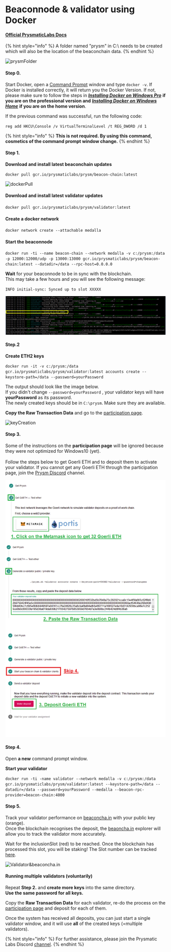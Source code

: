 # Beaconnode & validator using Docker

#### &#x20;[Official **PrysmaticLabs Docs**](https://docs.prylabs.network/docs/getting-started/)

{% hint style="info" %}
A folder named "prysm" in C:\ needs to be created which will also be the location of the beaconchain data.
{% endhint %}

![prysmFolder](https://user-images.githubusercontent.com/26490734/80280580-2e530380-8705-11ea-9574-49b345376844.png)

#### **Step 0.**

Start Docker, open a [Command Prompt](https://www.wikihow.com/Open-the-Command-Prompt-in-Windows) window and type `docker -v`. If Docker is installed correctly, it will return you the Docker Version. If not, please make sure to follow the steps in [_**Installing Docker on Windows Pro**_](https://kb.beaconcha.in/tutorial-eth2-multiclient/docker-beaconnode-and-validator/installingdocker) **if you are on the professional version and** [_**Installing Docker on Windows Home**_](https://kb.beaconcha.in/tutorial-eth2-multiclient/docker-beaconnode-and-validator/installdocker) **if you are on the home version**.

If the previous command was successful, run the following code:

`reg add HKCU\Console /v VirtualTerminalLevel /t REG_DWORD /d 1`

{% hint style="info" %}
&#x20;**This is not required. By using this command, cosmetics of the command prompt window change.**
{% endhint %}

#### **Step 1.**

**Download and install latest beaconchain updates**

`docker pull gcr.io/prysmaticlabs/prysm/beacon-chain:latest`

![dockerPull](https://user-images.githubusercontent.com/26490734/79550092-2efdf100-8098-11ea-948f-84cc150a2251.png)

#### **Download and install latest validator updates**

`docker pull gcr.io/prysmaticlabs/prysm/validator:latest`

#### **Create a docker network**&#x20;

`docker network create --attachable medalla`

#### **Start the beaconnode**

`docker run -ti --name beacon-chain --network medalla -v c:/prysm:/data -p 12000:12000/udp -p 13000:13000 gcr.io/prysmaticlabs/prysm/beacon-chain:latest --datadir=/data --rpc-host=0.0.0.0`

**Wait** for your beaconnode to be in sync with the blockchain. \
This may take a few hours and you will see the following message:

`INFO initial-sync: Synced up to slot XXXXX`&#x20;

![](<../../../../.gitbook/assets/image (27) (3) (1).png>)

#### **Step.2**

**Create ETH2 keys**

`docker run -it -v c:/prysm:/data gcr.io/prysmaticlabs/prysm/validator:latest accounts create --keystore-path=/data --password=yourPassword`

The output should look like the image below. \
If you didn't change `--password=yourPassword` , your validator keys will have **yourPassword** as its password.\
The newly created keys should be in `C:\prysm`. Make sure they are available.

**Copy the Raw Transaction Data** and go to the [participation page](https://prylabs.net/participate).&#x20;

![keyCreation](https://user-images.githubusercontent.com/26490734/79857621-59b8b400-83ce-11ea-9bb5-6b5f0ba9ac7e.png)

#### **Step 3.**

Some of the instructions on the **participation page** will be ignored because they were not optimized for Windows10 (yet). \
\
Follow the steps below to get Goerli ETH and to deposit them to activate your validator. If you cannot get any Goerli ETH through the participation page, join the [Prysm Discord](https://discord.gg/wJW7Rjk) channel.

![](<../../../../.gitbook/assets/image (6) (3) (1).png>)

#### **Step 4.**

Open **a new** command prompt window.

**Start your validator**

`docker run -ti -name validator --network medalla -v c:/prysm:/data gcr.io/prysmaticlabs/prysm/validator:latest --keystore-path=/data --datadir=/data --password=yourPassword --medalla --beacon-rpc-provider=beacon-chain:4000`&#x20;

#### **Step 5.**

Track your validator performance on [beaconcha.in](https://beaconcha.in/dashboard?validators=) with your public key (orange). \
Once the blockchain recognises the deposit, the [beaoncha.in](https://beaconcha.in/) explorer will allow you to track the validator more accurately.

Wait for the inclusionSlot (red) to be reached. Once the blockchain has processed this slot, you will be staking! The Slot number can be tracked [here](https://beaconcha.in/blocks).

![Validator\&beaconcha.in](https://user-images.githubusercontent.com/26490734/79860463-fda45e80-83d2-11ea-8b71-05a112117f18.png)

#### **Running multiple validators (voluntarily)**

Repeat **Step 2.** and **create more keys** into the same directory. \
**Use the same password for all keys.**

Copy the **Raw Transaction Data** for each validator, re-do the process on the [participation page](https://prylabs.net/participate) and deposit for each of them.

Once the system has received all deposits, you can just start a single validator window, and it will use **all** of the created keys (=multiple validators).

{% hint style="info" %}
For further assistance, please join the Prysmatic Labs Discord [channel](https://discord.gg/wJW7Rjk).
{% endhint %}
